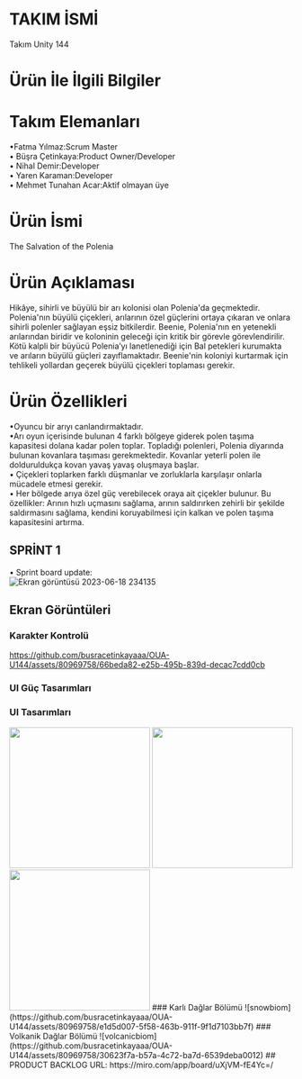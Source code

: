 # TAKIM İSMİ
Takım Unity 144
# Ürün İle İlgili Bilgiler
# Takım Elemanları
•Fatma Yılmaz:Scrum Master  
• Büşra Çetinkaya:Product Owner/Developer  
• Nihal Demir:Developer  
• Yaren Karaman:Developer  
• Mehmet Tunahan Acar:Aktif olmayan üye  
# Ürün İsmi
The Salvation of the Polenia  
# Ürün Açıklaması
Hikâye, sihirli ve büyülü bir arı kolonisi olan Polenia'da geçmektedir. Polenia'nın büyülü çiçekleri, arılarının özel güçlerini ortaya çıkaran ve onlara sihirli polenler sağlayan eşsiz bitkilerdir. 
Beenie, Polenia'nın en yetenekli arılarından biridir ve koloninin geleceği için kritik bir görevle görevlendirilir. Kötü kalpli bir büyücü Polenia’yı lanetlenediği için Bal petekleri kurumakta ve arıların büyülü güçleri zayıflamaktadır. Beenie'nin koloniyi kurtarmak için tehlikeli yollardan geçerek büyülü çiçekleri toplaması gerekir.
# Ürün Özellikleri
•Oyuncu bir arıyı canlandırmaktadır.  
•Arı oyun içerisinde bulunan 4 farklı bölgeye giderek polen taşıma kapasitesi dolana kadar polen toplar. Topladığı polenleri, Polenia diyarında bulunan kovanlara taşıması gerekmektedir. Kovanlar yeterli polen ile dolduruldukça kovan yavaş yavaş oluşmaya başlar.  
• Çiçekleri toplarken farklı düşmanlar ve zorluklarla karşılaşır onlarla mücadele etmesi gerekir.  
• Her bölgede arıya özel güç verebilecek oraya ait çiçekler bulunur. Bu özellikler: Arının hızlı uçmasını sağlama, arının saldırırken zehirli bir şekilde saldırmasını sağlama, kendini koruyabilmesi için kalkan ve polen taşıma kapasitesini artırma.  
## SPRİNT 1
• Sprint board update:  
![Ekran görüntüsü 2023-06-18 234135](https://github.com/busracetinkayaaa/OUA-U144/assets/123100433/6f63d659-d484-4c2f-9b28-1644c6529318)

## Ekran Görüntüleri 
### Karakter Kontrolü
https://github.com/busracetinkayaaa/OUA-U144/assets/80969758/66beda82-e25b-495b-839d-decac7cdd0cb
### UI Güç Tasarımları  
### UI Tasarımları
<img src="https://github.com/busracetinkayaaa/OUA-U144/assets/80969758/fed6f970-b3ba-4dcd-aa08-b877a08815c1" width="250" height="250"/>  
<img src="https://github.com/busracetinkayaaa/OUA-U144/assets/80969758/2d130217-7134-4022-9727-6dce6c49403c" width="250" height="250"/>  
<img src="https://github.com/busracetinkayaaa/OUA-U144/assets/80969758/718aa137-b19e-4808-8271-cd995c7547c0" width="250" height="250"/>  
### Karlı Dağlar Bölümü
![snowbiom](https://github.com/busracetinkayaaa/OUA-U144/assets/80969758/e1d5d007-5f58-463b-911f-9f1d7103bb7f)
### Volkanik Dağlar Bölümü
![volcanicbiom](https://github.com/busracetinkayaaa/OUA-U144/assets/80969758/30623f7a-b57a-4c72-ba7d-6539deba0012)  
## PRODUCT BACKLOG URL:  
https://miro.com/app/board/uXjVM-fE4Yc=/




